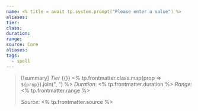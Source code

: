 ```yaml
---
name: <% title = await tp.system.prompt("Please enter a value") %>
aliases: 
tier: 
class: 
duration: 
range: 
source: Core
aliases:
tags:
  - spell
---
```


>[!summary]
> *Tier* {{}}
> <% tp.frontmatter.class.map(prop => `${prop}`).join(", ") %>
> *Duration*: <% tp.frontmatter.duration %>
> *Range*: <% tp.frontmatter.range %>
> 
> *Source:* <% tp.frontmatter.source %>
